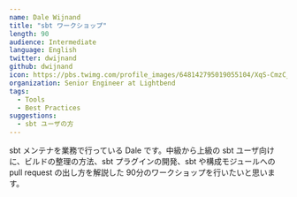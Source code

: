 ```yaml
---
name: Dale Wijnand
title: "sbt ワークショップ"
length: 90
audience: Intermediate
language: English
twitter: dwijnand
github: dwijnand
icon: https://pbs.twimg.com/profile_images/648142795019055104/XqS-CmzC_400x400.jpg
organization: Senior Engineer at Lightbend
tags:
  - Tools
  - Best Practices
suggestions:
  - sbt ユーザの方
---
```

sbt メンテナを業務で行っている Dale です。中級から上級の sbt ユーザ向けに、ビルドの整理の方法、sbt プラグインの開発、sbt や構成モジュールへの pull request の出し方を解説した 90分のワークショップを行いたいと思います。
